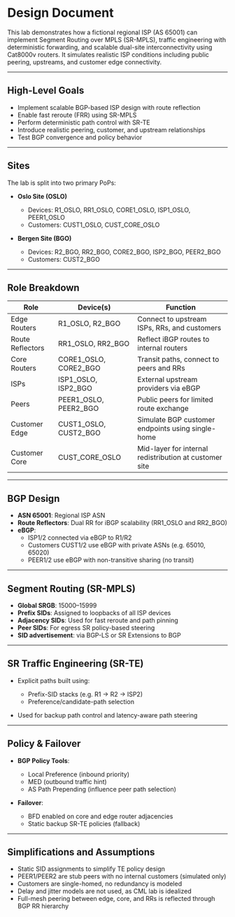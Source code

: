 # Design Document

This lab demonstrates how a fictional regional ISP (AS 65001) can implement Segment Routing over MPLS (SR-MPLS), traffic engineering with deterministic forwarding, and scalable dual-site interconnectivity using Cat8000v routers. It simulates realistic ISP conditions including public peering, upstreams, and customer edge connectivity.

---

## High-Level Goals

* Implement scalable BGP-based ISP design with route reflection
* Enable fast reroute (FRR) using SR-MPLS
* Perform deterministic path control with SR-TE
* Introduce realistic peering, customer, and upstream relationships
* Test BGP convergence and policy behavior

---

## Sites

The lab is split into two primary PoPs:

* **Oslo Site (OSLO)**

  * Devices: R1_OSLO, RR1_OSLO, CORE1_OSLO, ISP1_OSLO, PEER1_OSLO
  * Customers: CUST1_OSLO, CUST_CORE_OSLO

* **Bergen Site (BGO)**

  * Devices: R2_BGO, RR2_BGO, CORE2_BGO, ISP2_BGO, PEER2_BGO
  * Customers: CUST2_BGO

---

## Role Breakdown

| Role             | Device(s)             | Function                                               |
| ---------------- | --------------------- | -------------------------------------------------------|
| Edge Routers     | R1_OSLO, R2_BGO       | Connect to upstream ISPs, RRs, and customers           |
| Route Reflectors | RR1_OSLO, RR2_BGO     | Reflect iBGP routes to internal routers                |
| Core Routers     | CORE1_OSLO, CORE2_BGO | Transit paths, connect to peers and RRs                |
| ISPs             | ISP1_OSLO, ISP2_BGO   | External upstream providers via eBGP                   |
| Peers            | PEER1_OSLO, PEER2_BGO | Public peers for limited route exchange                |
| Customer Edge    | CUST1_OSLO, CUST2_BGO | Simulate BGP customer endpoints using single-home      |
| Customer Core    | CUST_CORE_OSLO        | Mid-layer for internal redistribution at customer site |

---

## BGP Design

* **ASN 65001**: Regional ISP ASN
* **Route Reflectors**: Dual RR for iBGP scalability (RR1_OSLO and RR2_BGO)
* **eBGP**:
  * ISP1/2 connected via eBGP to R1/R2
  * Customers CUST1/2 use eBGP with private ASNs (e.g. 65010, 65020)
  * PEER1/2 use eBGP with non-transitive sharing (no transit)

---

## Segment Routing (SR-MPLS)

* **Global SRGB**: 15000–15999
* **Prefix SIDs**: Assigned to loopbacks of all ISP devices
* **Adjacency SIDs**: Used for fast reroute and path pinning
* **Peer SIDs**: For egress SR policy-based steering
* **SID advertisement**: via BGP-LS or SR Extensions to BGP

---

## SR Traffic Engineering (SR-TE)

* Explicit paths built using:

  * Prefix-SID stacks (e.g. R1 -> R2 -> ISP2)
  * Preference/candidate-path selection
* Used for backup path control and latency-aware path steering

---

## Policy & Failover

* **BGP Policy Tools**:

  * Local Preference (inbound priority)
  * MED (outbound traffic hint)
  * AS Path Prepending (influence peer path selection)

* **Failover**:

  * BFD enabled on core and edge router adjacencies
  * Static backup SR-TE policies (fallback)

---

## Simplifications and Assumptions

* Static SID assignments to simplify TE policy design
* PEER1/PEER2 are stub peers with no internal customers (simulated only)
* Customers are single-homed, no redundancy is modeled
* Delay and jitter models are not used, as CML lab is idealized
* Full-mesh peering between edge, core, and RRs is reflected through BGP RR hierarchy
